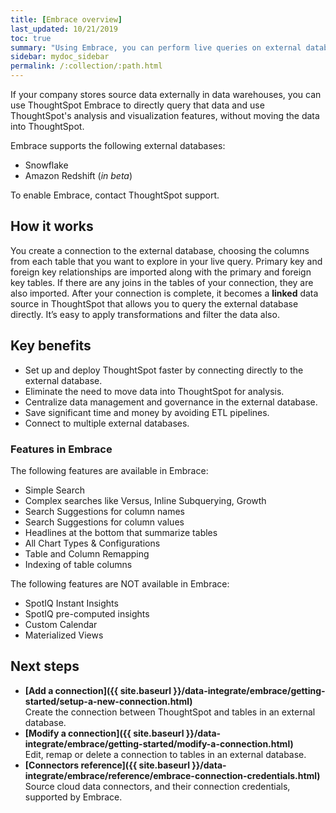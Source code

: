 ```yaml
---
title: [Embrace overview]
last_updated: 10/21/2019
toc: true
summary: "Using Embrace, you can perform live queries on external databases."
sidebar: mydoc_sidebar
permalink: /:collection/:path.html
---
```

If your company stores source data externally in data warehouses, you can use ThoughtSpot Embrace to directly query that data and use ThoughtSpot's analysis and visualization features, without moving the data into ThoughtSpot.

Embrace supports the following external databases:
- Snowflake
- Amazon Redshift (*in beta*)

To enable Embrace, contact ThoughtSpot support.

## How it works
You create a connection to the external database, choosing the columns from each table that you want to explore in your live query. Primary key and foreign key relationships are imported along with the primary and foreign key tables. If there are any joins in the tables of your connection, they are also imported. After your connection is complete, it becomes a **linked** data source in ThoughtSpot that allows you to query the external database directly. It’s easy to apply transformations and filter the data also.

## Key benefits
- Set up and deploy ThoughtSpot faster by connecting directly to the external database.
- Eliminate the need to move data into ThoughtSpot for analysis.
- Centralize data management and governance in the external database.
- Save significant time and money by avoiding ETL pipelines.
- Connect to multiple external databases.

### Features in Embrace

The following features are available in Embrace:

- Simple Search
- Complex searches like Versus, Inline Subquerying, Growth
- Search Suggestions for column names
- Search Suggestions for column values
- Headlines at the bottom that summarize tables
- All Chart Types & Configurations
- Table and Column Remapping
- Indexing of table columns

The following features are NOT available in Embrace:

- SpotIQ Instant Insights
- SpotIQ pre-computed insights
- Custom Calendar
- Materialized Views

## Next steps

-   **[Add a connection]({{ site.baseurl }}/data-integrate/embrace/getting-started/setup-a-new-connection.html)**  
Create the connection between ThoughtSpot and tables in an external database.
-   **[Modify a connection]({{ site.baseurl }}/data-integrate/embrace/getting-started/modify-a-connection.html)**  
Edit, remap or delete a connection to tables in an external database.
-   **[Connectors reference]({{ site.baseurl }}/data-integrate/embrace/reference/embrace-connection-credentials.html)**  
Source cloud data connectors, and their connection credentials, supported by Embrace.
